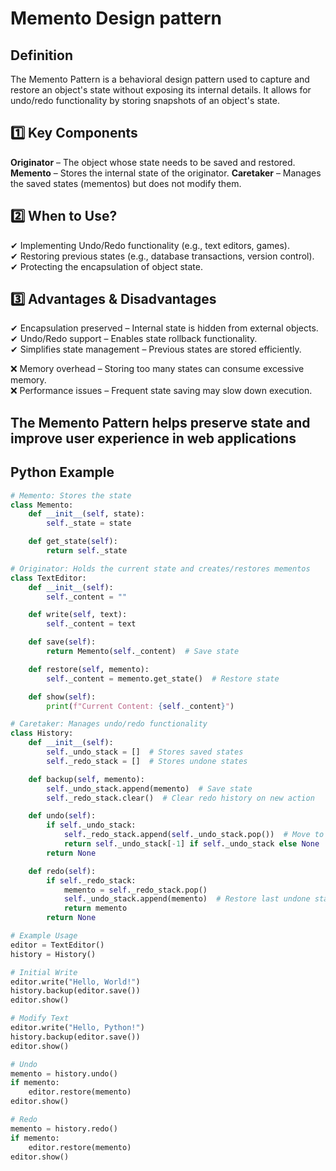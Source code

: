 # Memento Design pattern

## Definition

The Memento Pattern is a behavioral design pattern used to capture and restore an object's state without exposing its internal details. It allows for undo/redo functionality by storing snapshots of an object's state.

## 1️⃣ Key Components

**Originator** – The object whose state needs to be saved and restored.  
**Memento** – Stores the internal state of the originator.
**Caretaker** – Manages the saved states (mementos) but does not modify them.

## 2️⃣ When to Use?

✔ Implementing Undo/Redo functionality (e.g., text editors, games).  
✔ Restoring previous states (e.g., database transactions, version control).  
✔ Protecting the encapsulation of object state.

## 3️⃣ Advantages & Disadvantages

✔ Encapsulation preserved – Internal state is hidden from external objects.  
✔ Undo/Redo support – Enables state rollback functionality.  
✔ Simplifies state management – Previous states are stored efficiently.  

❌ Memory overhead – Storing too many states can consume excessive memory.  
❌ Performance issues – Frequent state saving may slow down execution.

## The Memento Pattern helps preserve state and improve user experience in web applications

## Python Example

```python
# Memento: Stores the state
class Memento:
    def __init__(self, state):
        self._state = state

    def get_state(self):
        return self._state

# Originator: Holds the current state and creates/restores mementos
class TextEditor:
    def __init__(self):
        self._content = ""

    def write(self, text):
        self._content = text

    def save(self):
        return Memento(self._content)  # Save state

    def restore(self, memento):
        self._content = memento.get_state()  # Restore state

    def show(self):
        print(f"Current Content: {self._content}")

# Caretaker: Manages undo/redo functionality
class History:
    def __init__(self):
        self._undo_stack = []  # Stores saved states
        self._redo_stack = []  # Stores undone states

    def backup(self, memento):
        self._undo_stack.append(memento)  # Save state
        self._redo_stack.clear()  # Clear redo history on new action

    def undo(self):
        if self._undo_stack:
            self._redo_stack.append(self._undo_stack.pop())  # Move to redo stack
            return self._undo_stack[-1] if self._undo_stack else None
        return None

    def redo(self):
        if self._redo_stack:
            memento = self._redo_stack.pop()
            self._undo_stack.append(memento)  # Restore last undone state
            return memento
        return None

# Example Usage
editor = TextEditor()
history = History()

# Initial Write
editor.write("Hello, World!")
history.backup(editor.save())
editor.show()

# Modify Text
editor.write("Hello, Python!")
history.backup(editor.save())
editor.show()

# Undo
memento = history.undo()
if memento:
    editor.restore(memento)
editor.show()

# Redo
memento = history.redo()
if memento:
    editor.restore(memento)
editor.show()
```
